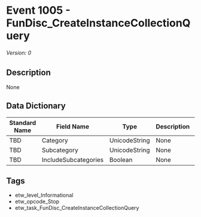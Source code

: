 # Event 1005 - FunDisc_CreateInstanceCollectionQuery
###### Version: 0

## Description
None

## Data Dictionary
|Standard Name|Field Name|Type|Description|Sample Value|
|---|---|---|---|---|
|TBD|Category|UnicodeString|None|`None`|
|TBD|Subcategory|UnicodeString|None|`None`|
|TBD|IncludeSubcategories|Boolean|None|`None`|

## Tags
* etw_level_Informational
* etw_opcode_Stop
* etw_task_FunDisc_CreateInstanceCollectionQuery